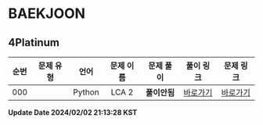 # BAEKJOON

## 4Platinum

| 순번 | 문제 유형 | 언어 | 문제 이름 | 문제 풀이 | 풀이 링크 | 문제 링크 |
| :--: |:--: |:--: |:--: |:--: |:--: |:--: |
|000||Python|LCA 2|**풀이안됨**|[바로가기](https://github.com/westreed/ProgrammersAlgorithm/blob/main/BAEKJOON/4Platinum/LCA%202%20X.py)|[바로가기](https://www.acmicpc.net/problem/11438)|


**Update Date 2024/02/02 21:13:28 KST**
